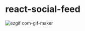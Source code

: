 # react-social-feed
![ezgif com-gif-maker](https://user-images.githubusercontent.com/84997338/212171662-727d6952-db83-4282-896a-90607c07e3fb.gif)
